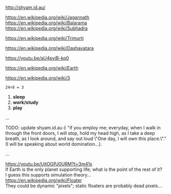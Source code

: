 http://shyam.id.au/

https://en.wikipedia.org/wiki/Jagannath
<br>https://en.wikipedia.org/wiki/Balarama
<br>https://en.wikipedia.org/wiki/Subhadra

https://en.wikipedia.org/wiki/Trimurti

https://en.wikipedia.org/wiki/Dashavatara

https://youtu.be/aU4pyiB-kq0

https://en.wikipedia.org/wiki/Earth

https://en.wikipedia.org/wiki/3

`24÷8 = 3`
1. **sleep**
1. **work/study**
1. **play**

...

TODO: update shyam.id.au c̄ "if you employ me; everyday, when I walk in through the front doors, I will stop, hold my head high, as I take a deep breath, as I look around, and say out loud \\"One day, I will own this place.\\"." (I will be speaking about world domination...).

...

https://youtu.be/UjtOGPJ0URM?t=3m41s
<br>If Earth is the only planet supporting life; what is the point of the rest of it?
<br>I guess this supports simulation theory...
<br>https://en.wikipedia.org/wiki/Floater
<br>They could be dynamic "pixels"; static floaters are probably dead pixels...
